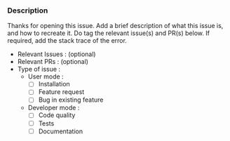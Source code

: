 ### Description

Thanks for opening this issue. Add a brief description of what this issue is, and how to recreate it. Do tag the relevant issue(s) and PR(s) below. If required, add the stack trace of the error.

- Relevant Issues : (optional)
- Relevant PRs : (optional)
- Type of issue :
  - User mode :
    - [ ] Installation
    - [ ] Feature request
    - [ ] Bug in existing feature
  - Developer mode :
    - [ ] Code quality
    - [ ] Tests
    - [ ] Documentation